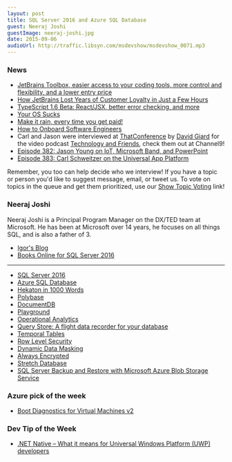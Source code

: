 ```yaml
---
layout: post
title: SQL Server 2016 and Azure SQL Database
guest: Neeraj Joshi
guestImage: neeraj-joshi.jpg
date: 2015-09-06
audioUrl: http://traffic.libsyn.com/msdevshow/msdevshow_0071.mp3
---
```


### News

 - [JetBrains Toolbox, easier access to your coding tools, more control and flexibility, and a lower entry price](http://blog.jetbrains.com/blog/2015/09/03/introducing-jetbrains-toolbox/)
  - [How JetBrains Lost Years of Customer Loyalty in Just a Few Hours](http://bytecrafter.blogspot.com/2015/09/how-jetbrains-lost-years-of-customer.html)
 - [TypeScript 1.6 Beta: React/JSX, better error checking, and more](http://blogs.msdn.com/b/typescript/archive/2015/09/02/announcing-typescript-1-6-beta-react-jsx-better-error-checking-and-more.aspx)
 - [Your OS Sucks](https://m.facebook.com/notes/10153643564654427/)
 - [Make it rain, every time you get paid!](https://github.com/fitztrev/make-it-rain)
 - [How to Onboard Software Engineers](http://blog.fogcreek.com/how-to-onboard-software-engineers-interview-with-kate-heddleston/)
 - Carl and Jason were interviewed at [ThatConference](http://thatconference.com) by [David Giard](http://twitter.com/davidgiard) for the video podcast [Technology and Friends](http://technologyandfriends.com), check them out at Channel9!
  - [Episode 382: Jason Young on IoT, Microsoft Band, and PowerPoint](https://channel9.msdn.com/Blogs/Technology-and-Friends/tf382)
  - [Episode 383: Carl Schweitzer on the Universal App Platform](https://channel9.msdn.com/Blogs/Technology-and-Friends/tf383)

Remember, you too can help decide who we interview! If you have a topic or person you'd like to suggest message, email, or tweet us. To vote on topics in the queue and get them prioritized, use our [Show Topic Voting](http://msdv.sh/showtopicvoting) link!

### Neeraj Joshi

Neeraj Joshi is a Principal Program Manager on the DX/TED team at Microsoft. He has been at Microsoft over 14 years, he focuses on all things SQL, and is also a father of 3.

- [Igor's Blog](http://blogs.msdn.com/b/igorpag/)
- [Books Online for SQL Server 2016](https://msdn.microsoft.com/en-us/library/ms130214.aspx)

-----------------------------------------

 - [SQL Server 2016](http://www.microsoft.com/en-us/server-cloud/products/sql-server-2016/)
 - [Azure SQL Database](http://azure.microsoft.com/en-us/services/sql-database/)
 - [Hekaton in 1000 Words](https://www.simple-talk.com/sql/database-administration/hekaton-in-1000-words/)
 - [Polybase](https://msdn.microsoft.com/en-us/library/Mt143171.aspx)
 - [DocumentDB](http://azure.microsoft.com/en-us/services/documentdb/)
 - [Playground](http://www.documentdb.com/sql/demo)
 - [Operational Analytics](https://channel9.msdn.com/Shows/Data-Exposed/SQL-Server-2016-Operational-Analytics)
 - [Query Store: A flight data recorder for your database](http://azure.microsoft.com/en-us/blog/query-store-a-flight-data-recorder-for-your-database/)
 - [Temporal Tables](https://msdn.microsoft.com/en-us/library/Dn935015.aspx)
 - [Row Level Security](https://msdn.microsoft.com/en-us/library/Dn765131.aspx)
 - [Dynamic Data Masking](https://azure.microsoft.com/en-us/documentation/articles/sql-database-dynamic-data-masking-get-started/)
 - [Always Encrypted](https://msdn.microsoft.com/en-us/library/Mt163865.aspx)
 - [Stretch Database](https://msdn.microsoft.com/en-us/library/Dn935011.aspx)
 - [SQL Server Backup and Restore with Microsoft Azure Blob Storage Service](https://technet.microsoft.com/en-us/library/JJ919148.aspx)

### Azure pick of the week

 - [Boot Diagnostics for Virtual Machines v2](http://azure.microsoft.com/en-us/blog/boot-diagnostics-for-virtual-machines-v2/)

### Dev Tip of the Week

 - [.NET Native – What it means for Universal Windows Platform (UWP) developers](https://blogs.windows.com/buildingapps/2015/08/20/net-native-what-it-means-for-universal-windows-platform-uwp-developers/)